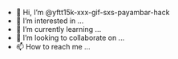 - 👋 Hi, I’m @yftt15k-xxx-gif-sxs-payambar-hack
- 👀 I’m interested in ...
- 🌱 I’m currently learning ...
- 💞️ I’m looking to collaborate on ...
- 📫 How to reach me ...

<!---
yftt15k-xxx-gif-sxs-payambar-hack/yftt15k-xxx-gif-sxs-payambar-hack is a ✨ special ✨ repository because its `README.md` (this file) appears on your GitHub profile.
You can click the Preview link to take a look at your changes.
--->
